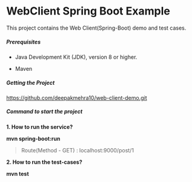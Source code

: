 # WebClient Spring Boot Example

This project contains the Web Client(Spring-Boot) demo and test cases.

##### Prerequisites

* Java Development Kit (JDK), version 8 or higher.

* Maven

##### Getting the Project
https://github.com/deepakmehra10/web-client-demo.git

##### Command to start the project

**1. How to run the service?**

**mvn spring-boot:run**

> Route(Method - GET) : localhost:9000/post/1

**2. How to run the test-cases?**

**mvn test**


